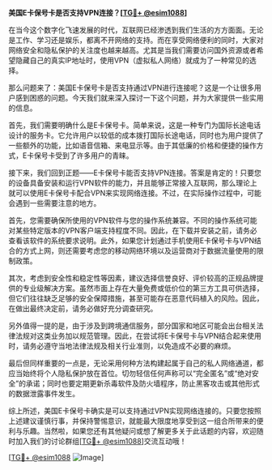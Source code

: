 **美国E卡保号卡是否支持VPN连接？[[TG💪+ @esim1088](https://t.me/s/esim1088)]**

在当今这个数字化飞速发展的时代，互联网已经渗透到我们生活的方方面面。无论是工作、学习还是娱乐，都离不开网络的支持。而在享受网络便利的同时，大家对网络安全和隐私保护的关注度也越来越高。尤其是当我们需要访问国外资源或者希望隐藏自己的真实IP地址时，使用VPN（虚拟私人网络）就成为了一种常见的选择。

那么问题来了：美国E卡保号卡是否支持通过VPN进行连接呢？这是一个让很多用户感到困惑的问题。今天我们就来深入探讨一下这个问题，并为大家提供一些实用的信息。

首先，我们需要明确什么是E卡保号卡。简单来说，这是一种专门为国际长途电话设计的服务卡。它允许用户以较低的成本拨打国际长途电话，同时也为用户提供了一些额外的功能，比如语音信箱、来电显示等。由于其低廉的价格和便捷的操作方式，E卡保号卡受到了许多用户的青睐。

接下来，我们回到正题——E卡保号卡能否支持VPN连接。答案是肯定的！只要您的设备具备安装和运行VPN软件的能力，并且能够正常接入互联网，那么理论上就可以使用E卡保号卡配合VPN来实现网络连接。不过，在实际操作过程中，可能会遇到一些需要注意的地方。

首先，您需要确保所使用的VPN软件与您的操作系统兼容。不同的操作系统可能对某些特定版本的VPN客户端支持程度不同。因此，在下载并安装之前，请务必查看该软件的系统要求说明。此外，如果您计划通过手机使用E卡保号卡与VPN结合的方式上网，则还需要考虑您的移动网络环境以及运营商对于数据流量使用的限制政策。

其次，考虑到安全性和稳定性等因素，建议选择信誉良好、评价较高的正规品牌提供的专业级解决方案。虽然市面上存在大量免费或低价位的第三方工具可供选择，但它们往往缺乏足够的安全保障措施，甚至可能存在恶意代码植入的风险。因此，在做出最终决定前，请务必做好充分调查研究。

另外值得一提的是，由于涉及到跨境通信服务，部分国家和地区可能会出台相关法律法规对这类业务加以规范管理。因此，在尝试将E卡保号卡与VPN结合起来使用时，请务必遵守当地法律法规及相关行业准则，以免造成不必要的麻烦。

最后但同样重要的一点是，无论采用何种方法构建起属于自己的私人网络通道，都应当始终将个人隐私保护放在首位。切勿轻信任何声称可以“完全匿名”或“绝对安全”的承诺；同时也要定期更新杀毒软件及防火墙程序，防止黑客攻击或其他形式的数据泄露事件发生。

综上所述，美国E卡保号卡确实是可以支持通过VPN实现网络连接的。只要您按照上述建议谨慎行事，并保持警惕意识，就能最大限度地享受到这一组合所带来的便利与乐趣。当然啦，如果您还有其他疑问或想了解更多关于此话题的内容，欢迎随时加入我们的讨论群组[[TG💪+ @esim1088](https://t.me/s/esim1088)]交流互动哦！

[[TG💪+ @esim1088](https://t.me/s/esim1088) ![Image](https://i.postimg.cc/4NQfJmqS/Snipaste-2025-05-13-00-14-12.png)]